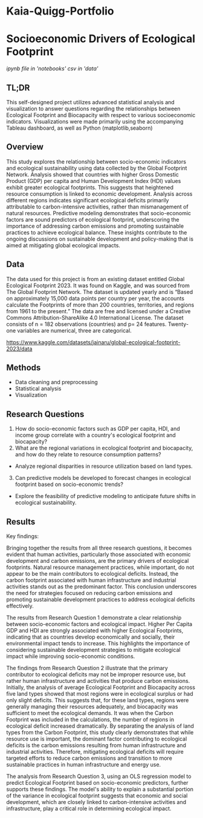 # Kaia-Quigg-Portfolio

# Socioeconomic Drivers of Ecological Footprint

*ipynb file in 'notebooks'
csv in 'data'*


## TL;DR
This self-designed project utilizes advanced statistical analysis and visualization to answer questions regarding the 
relationships between Ecological Footprint and Biocapacity with respect to various socioeconomic indicators.
Visualizations were made primarily using the accompanying Tableau dashboard, as well as Python (matplotlib,seaborn) 


## Overview
This study explores the relationship between socio-economic indicators and ecological
sustainability using data collected by the Global Footprint Network. Analysis showed that
countries with higher Gross Domestic Product (GDP) per capita and Human Development Index (HDI) values exhibit 
greater ecological footprints. This suggests that heightened resource consumption is linked to economic development. 
Analysis across different regions indicates significant ecological deficits primarily attributable to carbon-intensive
activities, rather than mismanagement of natural resources. Predictive modeling demonstrates
that socio-economic factors are sound predictors of ecological footprint, underscoring the
importance of addressing carbon emissions and promoting sustainable practices to achieve
ecological balance. These insights contribute to the ongoing discussions on sustainable development
and policy-making that is aimed at mitigating global ecological impacts.


## Data
The data used for this project is from an existing dataset entitled Global Ecological Footprint
2023. It was found on Kaggle, and was sourced from The Global Footprint Network. The dataset
is updated yearly and is “Based on approximately 15,000 data points per country per year, the
accounts calculate the Footprints of more than 200 countries, territories, and regions from 1961
to the present.” The data are free and licensed under a Creative Commons
Attribution-ShareAlike 4.0 International License.
The dataset consists of n = 182 observations (countries) and p= 24 features. Twenty-one
variables are numerical, three are categorical.

https://www.kaggle.com/datasets/jainaru/global-ecological-footprint-2023/data


## Methods
- Data cleaning and preprocessing
- Statistical analysis
- Visualization


## Research Questions
1. How do socio-economic factors such as GDP per capita, HDI, and income group
correlate with a country's ecological footprint and biocapacity?
2. What are the regional variations in ecological footprint and biocapacity, and how do they
relate to resource consumption patterns?
- Analyze regional disparities in resource utilization based on land types.
3. Can predictive models be developed to forecast changes in ecological footprint based on
socio-economic trends?
- Explore the feasibility of predictive modeling to anticipate future shifts in
ecological sustainability.


## Results
Key findings:

Bringing together the results from all three research questions, it becomes evident that human activities, 
particularly those associated with economic development and carbon emissions, are the primary drivers of ecological 
footprints. Natural resource management practices, while important, do not appear to be the main
contributors to ecological deficits. Instead, the carbon footprint associated with human
infrastructure and industrial activities stands out as the predominant factor. This conclusion
underscores the need for strategies focused on reducing carbon emissions and promoting
sustainable development practices to address ecological deficits effectively.

The results from Research Question 1 demonstrate a clear relationship between socio-economic
factors and ecological impact. Higher Per Capita GDP and HDI are strongly associated with
higher Ecological Footprints, indicating that as countries develop economically and socially,
their environmental impact tends to increase. This highlights the importance of considering
sustainable development strategies to mitigate ecological impact while improving
socio-economic conditions.

The findings from Research Question 2 illustrate that the primary contributor to ecological
deficits may not be improper resource use, but rather human infrastructure and activities that
produce carbon emissions. Initially, the analysis of average Ecological Footprint and Biocapacity
across five land types showed that most regions were in ecological surplus or had only slight
deficits. This suggests that, for these land types, regions were generally managing their resources
adequately, and biocapacity was sufficient to meet the ecological demands. It was when the Carbon Footprint 
was included in the calculations, the number of regions in ecological deficit increased dramatically.
By separating the analysis of land types from the Carbon Footprint, this study clearly demonstrates that while
resource use is important, the dominant factor contributing to ecological deficits is the carbon
emissions resulting from human infrastructure and industrial activities. Therefore, mitigating
ecological deficits will require targeted efforts to reduce carbon emissions and transition to more
sustainable practices in human infrastructure and energy use.

The analysis from Research Question 3, using an OLS regression model to predict Ecological Footprint based on
socio-economic predictors, further supports these findings. The model's ability to explain a
substantial portion of the variance in ecological footprint suggests that economic and social
development, which are closely linked to carbon-intensive activities and infrastructure, play a
critical role in determining ecological impact.


